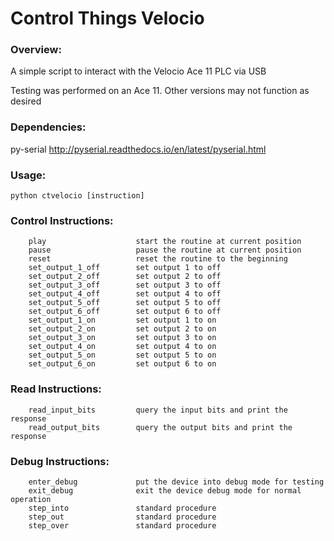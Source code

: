 # Control Things Velocio

### Overview:
A simple script to interact with the Velocio Ace 11 PLC via USB

Testing was performed on an Ace 11. Other versions may not function as desired

### Dependencies:
py-serial  http://pyserial.readthedocs.io/en/latest/pyserial.html

### Usage: 
    python ctvelocio [instruction]

### Control Instructions:
 
        play                    start the routine at current position
        pause                   pause the routine at current position
        reset                   reset the routine to the beginning
        set_output_1_off        set output 1 to off
        set_output_2_off        set output 2 to off
        set_output_3_off        set output 3 to off
        set_output_4_off        set output 4 to off
        set_output_5_off        set output 5 to off
        set_output_6_off        set output 6 to off
        set_output_1_on         set output 1 to on
        set_output_2_on         set output 2 to on
        set_output_3_on         set output 3 to on
        set_output_4_on         set output 4 to on
        set_output_5_on         set output 5 to on
        set_output_6_on         set output 6 to on


### Read Instructions:

        read_input_bits         query the input bits and print the response
        read_output_bits        query the output bits and print the response


### Debug Instructions:

        enter_debug             put the device into debug mode for testing
        exit_debug              exit the device debug mode for normal operation
        step_into               standard procedure
        step_out                standard procedure
        step_over               standard procedure

